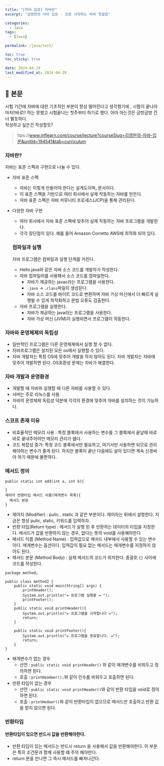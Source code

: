 ```yaml
---
title: "[자바 입문] 자바란"
excerpt: "김영한의 자바 입문 - 코로 시작하는 자바 첫걺음"

categories:
  - Java
tags:
  - [Java]

permalink: /java/test/

toc: true
toc_sticky: true

date: 2024-04-29
last_modified_at: 2024-04-29
---
```


## 🦥 본문
시험 기간에 자바에 대한 기초적인 부분이 항상 떨어진다고 생각했기에 , 시험이 끝나자마자!!바로!! 하는 못했고 시험끝나는 첫주부터 하기로 했다. 아마 아는것은 금방금방 건너 뛸듯하다.  
작성하고 싶은건 작성할듯?  
>ttps://www.inflearn.com/course/lecture?courseSlug=김영한의-자바-입문&unitId=194541&tab=curriculum  

### 자바란?
자바는 표준 스펙과 구현으로 나눌 수 있다.
- 자바 표준 스펙
  - 자바는 이렇게 만들어야 한다는 설계도이며, 문서이다.
  - 이 표준 스펙을 기반으로 여러 회사에서 실제 작동하는 자바를 만든다.
  - 자바 표준 스펙은 자바 커뮤니티 프로세스(JCP)을 통해 관리된다.
- 다양한 자바 구현
  - 여러 회사에서 자바 표준 스펙에 맞추어 실제 작동하는 자바 프로그램을 개발한다.
  - 각각 장단점이 있다. 예를 들어 Amazon Corretto AWS에 최적화 되어 있다.

  ### 컴파일과 실행
  자바 프로그램은 컴파일과 실행 단계를 거친다.
  - Hello.java와 같은 자바 소스 코드를 개발자가 작성한다.
  - 자바 컴파일러를 사용해서 소스 코드를 컴파일한다.
    - 자바가 제공하는 javac라는 프로그램을 사용한다.
    - `.java` -> `.class`파일이 생성된다.
    - 자바 소스 코드를 바이트 코드로 변환하며 자바 가상 머신에서 더 빠르게 실행될 수 있게 최적화하고 문법 오류도 검출한다.
  - 자바 프로그램을 실행한다.
    - 자바가 제공하는 java라는 프로그램을 사용한다.
    - 자바 가상 머신 (JVM)이 실행되면서 프로그램이 작동한다.

### 자바와 운영체제의 독립성
  - 일반적인 프로그램은 다른 운영체제에서 실행 할 수 없다.
  - 자바프로그램은 설치된 모든 os에서 실행할 수 있다.
  - 자바 개발자는 특정 OS에 맞추어 개발을 하지 않아도 된다. 자바 개발자는 자바에 맞추어 개발하면 된다. OS호환성 문제는 자바가 해결한다.

### 자바 개발과 운영환경 
  - 개발할 때 자바와 실행할 때 다른 자바를 사용할 수 있다.
  - 서버는 주로 리눅스를 사용.
  - 자바의 운영체제 독립성 덕분에 각각의 환경에 맞추어 자바를 설치하는 것이 가능하다.

### 스코프 존재 이유
- 비효율적인 메모리 사용 : 특정 블록에서 사용하는 변수를 그 블록에서 끝날때 바로바로 끝내주어야만 메모리 관리가 쉡다.
- 코드 복잡성 증가: 특정 코드 블록에서만 필요하고, 여기서만 사용하면 되므로 관리해야하는 변수가 줄게 된다. 하지만 블록이 끝난 다음에도 살아 있다면 계속 신경써야 하기 때문에 불편하다.


### 메서드 정의
```
public static int add(int a, int b){

}
제어자 반환타입 메서드 이름(매개변수 목록){
  메서드 본문
}
```
- 제어자 (Modifier) : pulic , static 과 같은 부분이다. 제어자는 뒤에서 설명한다. 지금은 항상 pulic, static, 키워드를 입력하자.
- 반환 타입(Return type) : 메서드가 실행 된 후 반환하는 데이터의 타입을 지정한다. 메서드가 값을 반환하지 않는 경우, 없다는 뜻의 void를 사용해야한다
- 메서드 이름 (Method Name) : 입력값으로 메서드 내부에서 사용할 수 있는 변수이다. 매게변수는 옵션이다. 입력갑이 필요 없는 메서드는 매개변수를 지정하지 않아도 된다.
- 메서드 본문 (Method Body) : 실제 메서드의 코드가 위치한다. 중괄호 `{}` 사이에 코드를 작성한다.


```
package method;

public class method2 {
    public static void main(String[] args) {
        printHeader();
        System.out.println("= 프로그램 실행중 = ");
        printFooter();
    }
    public static void printHeader(){
        System.out.println("= 프로그램을 시작합니다 =");
        return;
    }

    public static void printFooter(){
        System.out.println("= 프로그램을 종료합니다. =");
        return;
    }
}
````

- 매개변수가 없는 경우
  - 선언 : `public static void printHeader()` 와 같이 매개변수를 비워두고 정의하면 된다.
  - 호출 : `printHeadeer();`와 같이 인수를 비워두고 호출하면 된다.
- 반환 타입이 없는 경우
  - 선언 : `public static void printHeader()`와 같이 반환 타입을 void로 정의하면 된다.
  - 호출 : `printHedaer()`와 같이 반환타입이 없으므로 메서드만 호출하고 반환 값을 받지 않으면 된다.

### 반환타입
#### 반환타입이 있으면 반드시 값을 반환해야한다.
- 반환 타입이 있는 메서드는 반드시 return 을 사용해서 값을 반환해야한다. 이 부분은 특히 조건문과 함께 사용할 떄 주의 해야한다.
- return 문을 만나면 그 즉시 메서드를 빠져나간다.

